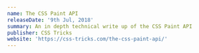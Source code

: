 ```yaml
---
name: The CSS Paint API
releaseDate: '9th Jul, 2018'
summary: An in depth technical write up of the CSS Paint API
publisher: CSS Tricks
website: 'https://css-tricks.com/the-css-paint-api/'
---
```


